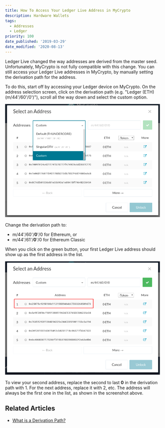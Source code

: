 ```yaml
---
title: How To Access Your Ledger Live Address in MyCrypto
description: Hardware Wallets
tags:
  - Addresses
  - Ledger
priority: 100
date_published: '2019-03-29'
date_modified: '2020-08-13'
---
```


Ledger Live changed the way addresses are derived from the master seed. Unfortunately, MyCrypto is not fully compatible with this change. You can still access your Ledger Live addresses in MyCrypto, by manually setting the derivation path for the address.

To do this, start off by accessing your Ledger device on MyCrypto. On the address selection screen, click on the derivation path (e.g. "Ledger (ETH) (m/44'/60'/0')"), scroll all the way down and select the custom option.

![Custom derivation path option](../../../assets/how-to/hardware-wallets/ledger/how-to-access-ledger-live-address-in-mycrypto/custom-derivation-path.png)

Change the derivation path to:

* m/44'/60'/**0**'/0 for Ethereum, or
* m/44'/61'/**0**'/0 for Ethereum Classic

When you click on the green button, your first Ledger Live address should show up as the first address in the list.

![First Ledger Live address](../../../assets/how-to/hardware-wallets/ledger/how-to-access-ledger-live-address-in-mycrypto/first-ledger-live-address.png)

To view your second address, replace the second to last **0** in the derivation path with 1. For the next address, replace it with 2, etc. The address will always be the first one in the list, as shown in the screenshot above.

## Related Articles

* [What is a Derivation Path?](/general-knowledge/ethereum-blockchain/what-is-a-derivation-path)
